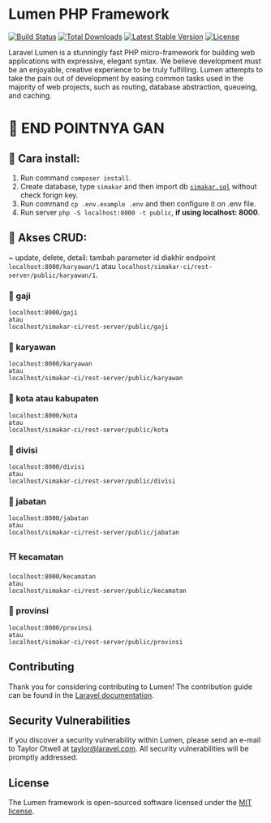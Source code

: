 # Lumen PHP Framework

[![Build Status](https://travis-ci.org/laravel/lumen-framework.svg)](https://travis-ci.org/laravel/lumen-framework)
[![Total Downloads](https://poser.pugx.org/laravel/lumen-framework/d/total.svg)](https://packagist.org/packages/laravel/lumen-framework)
[![Latest Stable Version](https://poser.pugx.org/laravel/lumen-framework/v/stable.svg)](https://packagist.org/packages/laravel/lumen-framework)
[![License](https://poser.pugx.org/laravel/lumen-framework/license.svg)](https://packagist.org/packages/laravel/lumen-framework)

Laravel Lumen is a stunningly fast PHP micro-framework for building web applications with expressive, elegant syntax. We believe development must be an enjoyable, creative experience to be truly fulfilling. Lumen attempts to take the pain out of development by easing common tasks used in the majority of web projects, such as routing, database abstraction, queueing, and caching.

# 🍁 END POINTNYA GAN

## 🍂 Cara install:
1. Run command `composer install`.
2. Create database, type `simakar` and then import db [`simakar.sql`](../simakar.sql) without check forign key.
3. Run command `cp .env.example .env` and then configure it on .env file.
4. Run server `php -S localhost:8000 -t public`, **if using localhost: 8000**.

## 🍃 Akses CRUD:
~ update, delete, detail: tambah parameter id diakhir endpoint `localhost:8000/karyawan/1` atau `localhost/simakar-ci/rest-server/public/karyawan/1`.
    

### 💸 gaji

    localhost:8000/gaji
    atau
    localhost/simakar-ci/rest-server/public/gaji

### 👔 karyawan

    localhost:8000/karyawan
    atau
    localhost/simakar-ci/rest-server/public/karyawan

### 🌇 kota atau kabupaten

    localhost:8000/kota
    atau
    localhost/simakar-ci/rest-server/public/kota
    
### 🏯 divisi

    localhost:8000/divisi
    atau
    localhost/simakar-ci/rest-server/public/divisi
    
### 🗼 jabatan

    localhost:8000/jabatan
    atau
    localhost/simakar-ci/rest-server/public/jabatan
    
### ⛩️ kecamatan

    localhost:8000/kecamatan
    atau
    localhost/simakar-ci/rest-server/public/kecamatan
    
### 🗾 provinsi

    localhost:8000/provinsi
    atau
    localhost/simakar-ci/rest-server/public/provinsi
    
## Contributing

Thank you for considering contributing to Lumen! The contribution guide can be found in the [Laravel documentation](https://laravel.com/docs/contributions).

## Security Vulnerabilities

If you discover a security vulnerability within Lumen, please send an e-mail to Taylor Otwell at taylor@laravel.com. All security vulnerabilities will be promptly addressed.

## License

The Lumen framework is open-sourced software licensed under the [MIT license](https://opensource.org/licenses/MIT).

